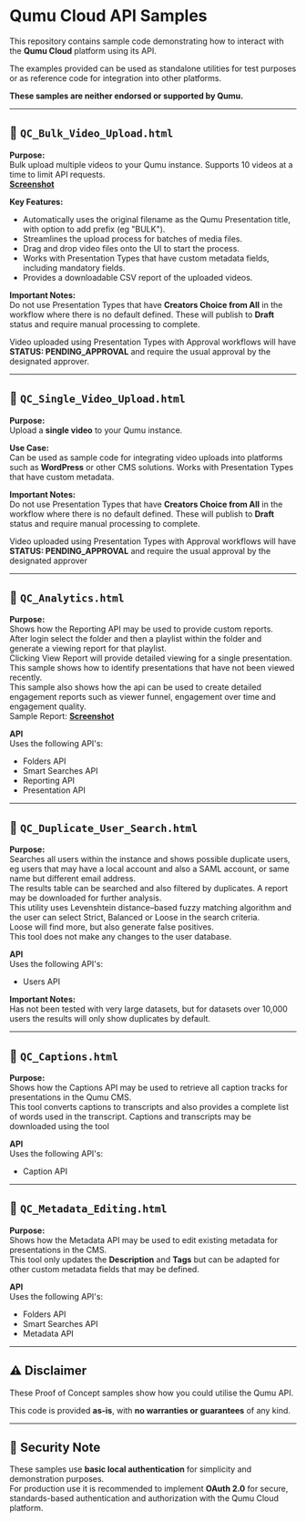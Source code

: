 # Qumu Cloud API Samples

This repository contains sample code demonstrating how to interact with the **Qumu Cloud** platform using its API.  

The examples provided can be used as standalone utilities for test purposes or as reference code for integration into other platforms.  

**These samples are neither endorsed or supported by Qumu.**


---

## 🔹 `QC_Bulk_Video_Upload.html`

**Purpose:**  
Bulk upload multiple videos to your Qumu instance. Supports 10 videos at a time to limit API requests.  
[**Screenshot**](./Screenshots/Bulk_Upload.png)

**Key Features:**
- Automatically uses the original filename as the Qumu Presentation title, with option to add prefix (eg "BULK").
- Streamlines the upload process for batches of media files.
- Drag and drop video files onto the UI to start the process.
- Works with Presentation Types that have custom metadata fields, including mandatory fields.
- Provides a downloadable CSV report of the uploaded videos.

**Important Notes:**  
Do not use Presentation Types that have **Creators Choice from All** in the workflow where there is no default defined. These will publish to **Draft** status and require manual processing to complete.

Video uploaded using Presentation Types with Approval workflows will have **STATUS: PENDING_APPROVAL** and require the usual approval by the designated approver.



---

## 🔹 `QC_Single_Video_Upload.html`

**Purpose:**  
Upload a **single video** to your Qumu instance.

**Use Case:**  
Can be used as sample code for integrating video uploads into platforms such as **WordPress** or other CMS solutions.
Works with Presentation Types that have custom metadata.

**Important Notes:**  
Do not use Presentation Types that have **Creators Choice from All** in the workflow where there is no default defined. These will publish to **Draft** status and require manual processing to complete.

Video uploaded using Presentation Types with Approval workflows will have **STATUS: PENDING_APPROVAL** and require the usual approval by the designated approver

---


## 🔹 `QC_Analytics.html`
**Purpose:**   
Shows how the Reporting API may be used to provide custom reports.  
After login select the folder and then a playlist within the folder and generate a viewing report for that playlist.  
Clicking View Report will provide detailed viewing for a single presentation.  
This sample shows how to identify presentations that have not been viewed recently.<br/>
This sample also shows how the api can be used to create detailed engagement reports such as viewer funnel, engagement over time and engagement quality.  
Sample Report:  [**Screenshot**](./Screenshots/Analytics_report.PNG)

**API**  
Uses the following API's:
- Folders API
- Smart Searches API
- Reporting API
- Presentation API
---

## 🔹 `QC_Duplicate_User_Search.html`

**Purpose:**  
Searches all users within the instance and shows possible duplicate users, eg users that may have a local account and also a SAML account, or same name but different email address.<br/>
The results table can be searched and also filtered by duplicates. A report may be downloaded for further analysis.<br/>
This utility uses Levenshtein distance–based fuzzy matching algorithm and the user can select Strict, Balanced or Loose in the search criteria.<br/> Loose will find more, but also generate false positives.  
This tool does not make any changes to the user database.

**API**  
Uses the following API's:
- Users API

**Important Notes:**  
Has not been tested with very large datasets, but for datasets over 10,000 users the results will only show duplicates by default.

---

## 🔹 `QC_Captions.html`

**Purpose:**  
Shows how the Captions API may be used to retrieve all caption tracks for presentations in the Qumu CMS.  
This tool converts captions to transcripts and also provides a complete list of words used in the transcript.
Captions and transcripts may be downloaded using the tool

**API**  
Uses the following API's:
- Caption API


---

## 🔹 `QC_Metadata_Editing.html`

**Purpose:**  
Shows how the Metadata API may be used to edit existing metadata for presentations in the CMS.  
This tool only updates the **Description** and **Tags** but can be adapted for other custom metadata fields that may be defined.

**API**  
Uses the following API's:
- Folders API
- Smart Searches API
- Metadata API


---


## ⚠️ Disclaimer

These Proof of Concept samples show how you could utilise the Qumu API.

This code is provided **as-is**, with **no warranties or guarantees** of any kind.  


---
## 🔐 Security Note

These samples use **basic local authentication** for simplicity and demonstration purposes.  
For production use it is recommended to implement **OAuth 2.0** for secure, standards-based authentication and authorization with the Qumu Cloud platform.

